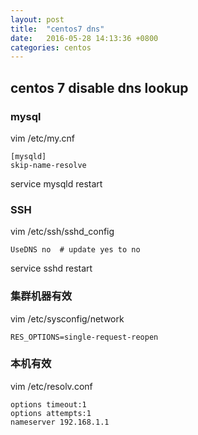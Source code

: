 ```yaml
---
layout: post
title:  "centos7 dns"
date:   2016-05-28 14:13:36 +0800
categories: centos
---
```


## centos 7 disable dns lookup

### mysql

vim /etc/my.cnf
```
[mysqld]
skip-name-resolve
```
service mysqld restart

### SSH
vim /etc/ssh/sshd_config
```
UseDNS no  # update yes to no
```
service sshd restart

### 集群机器有效

vim /etc/sysconfig/network

```
RES_OPTIONS=single-request-reopen
```

### 本机有效

vim /etc/resolv.conf

```
options timeout:1
options attempts:1
nameserver 192.168.1.1
```
